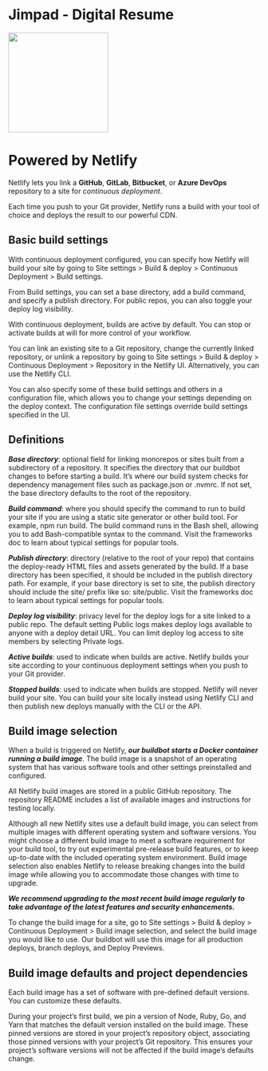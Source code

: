 
# Jimpad - Digital Resume

<img src="https://user-images.githubusercontent.com/29696034/191097902-3718e5a6-d900-49c9-b18d-8ccb2ed96df1.svg" width="200" />

# Powered by **Netlify**

Netlify lets you link a **GitHub**, **GitLab**, **Bitbucket**, or **Azure DevOps** repository to a site for *continuous deployment*.

Each time you push to your Git provider, Netlify runs a build with your tool of choice and deploys the result to our powerful CDN.

## Basic build settings

With continuous deployment configured, you can specify how Netlify will build your site by going to Site settings > Build & deploy > Continuous Deployment > Build settings.

From Build settings, you can set a base directory, add a build command, and specify a publish directory. For public repos, you can also toggle your deploy log visibility.

With continuous deployment, builds are active by default. You can stop or activate builds at will for more control of your workflow.

You can link an existing site to a Git repository, change the currently linked repository, or unlink a repository by going to Site settings > Build & deploy > Continuous Deployment > Repository in the Netlify UI. Alternatively, you can use the Netlify CLI.

You can also specify some of these build settings and others in a configuration file, which allows you to change your settings depending on the deploy context. The configuration file settings override build settings specified in the UI.

## Definitions

***Base directory***: optional field for linking monorepos or sites built from a subdirectory of a repository. It specifies the directory that our buildbot changes to before starting a build. It’s where our build system checks for dependency management files such as package.json or .nvmrc. If not set, the base directory defaults to the root of the repository.

***Build command***: where you should specify the command to run to build your site if you are using a static site generator or other build tool. For example, npm run build. The build command runs in the Bash shell, allowing you to add Bash-⁠compatible syntax to the command. Visit the frameworks doc to learn about typical settings for popular tools.

***Publish directory***: directory (relative to the root of your repo) that contains the deploy-ready HTML files and assets generated by the build. If a base directory has been specified, it should be included in the publish directory path. For example, if your base directory is set to site, the publish directory should include the site/ prefix like so: site/public. Visit the frameworks doc to learn about typical settings for popular tools.

***Deploy log visibility***: privacy level for the deploy logs for a site linked to a public repo. The default setting Public logs makes deploy logs available to anyone with a deploy detail URL. You can limit deploy log access to site members by selecting Private logs.

***Active builds***: used to indicate when builds are active. Netlify builds your site according to your continuous deployment settings when you push to your Git provider.

***Stopped builds***: used to indicate when builds are stopped. Netlify will never build your site. You can build your site locally instead using Netlify CLI and then publish new deploys manually with the CLI or the API.

## Build image selection

When a build is triggered on Netlify, ***our buildbot starts a Docker container running a build image***. The build image is a snapshot of an operating system that has various software tools and other settings preinstalled and configured.

All Netlify build images are stored in a public GitHub repository. The repository README includes a list of available images and instructions for testing locally.

Although all new Netlify sites use a default build image, you can select from multiple images with different operating system and software versions. You might choose a different build image to meet a software requirement for your build tool, to try out experimental pre-release build features, or to keep up-to-date with the included operating system environment. Build image selection also enables Netlify to release breaking changes into the build image while allowing you to accommodate those changes with time to upgrade.

***We recommend upgrading to the most recent build image regularly to take advantage of the latest features and security enhancements.***

To change the build image for a site, go to Site settings > Build & deploy > Continuous Deployment > Build image selection, and select the build image you would like to use. Our buildbot will use this image for all production deploys, branch deploys, and Deploy Previews.

## Build image defaults and project dependencies

Each build image has a set of software with pre-defined default versions. You can customize these defaults.

During your project’s first build, we pin a version of Node, Ruby, Go, and Yarn that matches the default version installed on the build image. These pinned versions are stored in your project’s repository object, associating those pinned versions with your project’s Git repository. This ensures your project’s software versions will not be affected if the build image’s defaults change.
